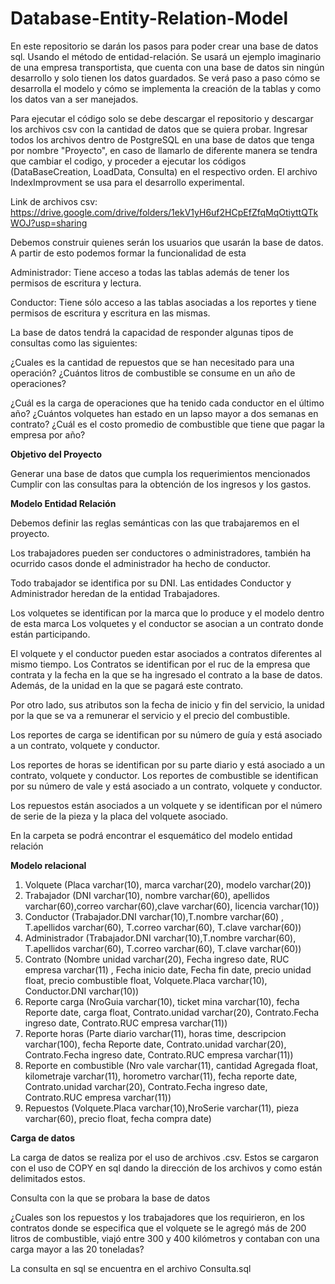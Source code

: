 # Database-Entity-Relation-Model

En este repositorio se darán los pasos para poder crear una base de datos sql. Usando el método de entidad-relación. Se usará un ejemplo imaginario de una empresa transportista, que cuenta con una base de datos sin ningún desarrollo y solo tienen los datos guardados. Se verá paso a paso cómo se desarrolla el modelo y cómo se implementa la creación de la tablas y como los datos van a ser manejados.

Para ejecutar el código solo se debe descargar el repositorio y descargar los archivos csv con la cantidad de datos que se quiera probar. Ingresar todos los archivos dentro de PostgreSQL en una base de datos que tenga por nombre "Proyecto", en caso de llamarlo de diferente manera se tendra que cambiar el codigo, y proceder a ejecutar los códigos (DataBaseCreation, LoadData, Consulta) en el respectivo orden. El archivo IndexImprovment se usa para el desarrollo experimental.

Link de archivos csv: https://drive.google.com/drive/folders/1ekV1yH6uf2HCpEfZfqMqOtiyttQTkWOJ?usp=sharing

Debemos construir quienes serán los usuarios que usarán la base de datos. A partir de esto podemos formar la funcionalidad de esta

Administrador: Tiene acceso a todas las tablas además de tener los permisos de escritura y lectura.

Conductor: Tiene sólo acceso a las tablas asociadas a los reportes y tiene permisos de escritura y escritura en las mismas.

La base de datos tendrá la capacidad de responder algunas tipos de consultas como las siguientes:

¿Cuales es la cantidad de repuestos que se han necesitado para una operación? ¿Cuántos litros de combustible se consume en un año de operaciones?

¿Cuál es la carga de operaciones que ha tenido cada conductor en el último año? ¿Cuántos volquetes han estado en un lapso mayor a dos semanas en contrato? ¿Cuál es el costo promedio de combustible que tiene que pagar la empresa por año?

**Objetivo del Proyecto**

Generar una base de datos que cumpla los requerimientos mencionados Cumplir con las consultas para la obtención de los ingresos y los gastos.

**Modelo Entidad Relación**

Debemos definir las reglas semánticas con las que trabajaremos en el proyecto.

Los trabajadores pueden ser conductores o administradores, también ha ocurrido casos donde el administrador ha hecho de conductor.

Todo trabajador se identifica por su DNI. Las entidades Conductor y Administrador heredan de la entidad Trabajadores.

Los volquetes se identifican por la marca que lo produce y el modelo dentro de esta marca Los volquetes y el conductor se asocian a un contrato donde están participando.

El volquete y el conductor pueden estar asociados a contratos diferentes al mismo tiempo. Los Contratos se identifican por el ruc de la empresa que contrata y la fecha en la que se ha ingresado el contrato a la base de datos. Además, de la unidad en la que se pagará este contrato.

Por otro lado, sus atributos son la fecha de inicio y fin del servicio, la unidad por la que se va a remunerar el servicio y el precio del combustible.

Los reportes de carga se identifican por su número de guía y está asociado a un contrato, volquete y conductor.

Los reportes de horas se identifican por su parte diario y está asociado a un contrato, volquete y conductor. Los reportes de combustible se identifican por su número de vale y está asociado a un contrato, volquete y conductor.

Los repuestos están asociados a un volquete y se identifican por el número de serie de la pieza y la placa del volquete asociado.

En la carpeta se podrá encontrar el esquemático del modelo entidad relación 

**Modelo relacional**

1. Volquete (Placa varchar(10), marca varchar(20), modelo varchar(20))
1. Trabajador (DNI varchar(10), nombre varchar(60), apellidos varchar(60),correo varchar(60),clave varchar(60), licencia varchar(10))
1. Conductor (Trabajador.DNI varchar(10),T.nombre varchar(60) , T.apellidos varchar(60), T.correo varchar(60), T.clave varchar(60))
1. Administrador (Trabajador.DNI varchar(10),T.nombre varchar(60), T.apellidos varchar(60), T.correo varchar(60), T.clave varchar(60))
1. Contrato (Nombre unidad varchar(20), Fecha ingreso date, RUC empresa varchar(11) , Fecha inicio date, Fecha fin date, precio unidad float, precio combustible float, Volquete.Placa varchar(10), Conductor.DNI varchar(10))
1. Reporte carga (NroGuia varchar(10), ticket mina varchar(10), fecha Reporte date, carga float, Contrato.unidad varchar(20), Contrato.Fecha ingreso date, Contrato.RUC empresa varchar(11))
1. Reporte horas (Parte diario varchar(11), horas time, descripcion varchar(100), fecha Reporte date, Contrato.unidad varchar(20), Contrato.Fecha ingreso date, Contrato.RUC empresa varchar(11))
1. Reporte en combustible (Nro vale varchar(11), cantidad Agregada float, kilometraje varchar(11), horometro varchar(11), fecha reporte date, Contrato.unidad varchar(20), Contrato.Fecha ingreso date, Contrato.RUC empresa varchar(11))
1. Repuestos (Volquete.Placa varchar(10),NroSerie varchar(11), pieza varchar(60), precio float, fecha compra date)

**Carga de datos**

La carga de datos se realiza por el uso de archivos .csv. Estos se cargaron con el uso de COPY en sql dando la dirección de los archivos y como están delimitados estos.

Consulta con la que se probara la base de datos

¿Cuales son los repuestos y los trabajadores que los requirieron, en los contratos donde se especifica que el volquete se le agregó más de 200 litros de combustible, viajó entre 300 y 400 kilómetros y contaban con una carga mayor a las 20 toneladas?

La consulta en sql se encuentra en el archivo Consulta.sql



